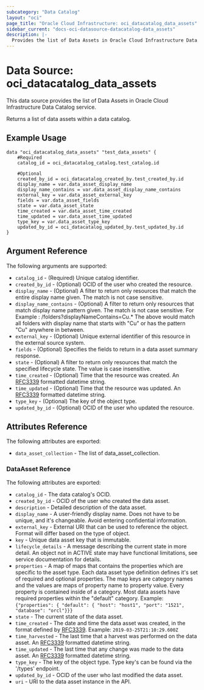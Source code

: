 ```yaml
---
subcategory: "Data Catalog"
layout: "oci"
page_title: "Oracle Cloud Infrastructure: oci_datacatalog_data_assets"
sidebar_current: "docs-oci-datasource-datacatalog-data_assets"
description: |-
  Provides the list of Data Assets in Oracle Cloud Infrastructure Data Catalog service
---
```


# Data Source: oci_datacatalog_data_assets
This data source provides the list of Data Assets in Oracle Cloud Infrastructure Data Catalog service.

Returns a list of data assets within a data catalog.

## Example Usage

```hcl
data "oci_datacatalog_data_assets" "test_data_assets" {
	#Required
	catalog_id = oci_datacatalog_catalog.test_catalog.id

	#Optional
	created_by_id = oci_datacatalog_created_by.test_created_by.id
	display_name = var.data_asset_display_name
	display_name_contains = var.data_asset_display_name_contains
	external_key = var.data_asset_external_key
	fields = var.data_asset_fields
	state = var.data_asset_state
	time_created = var.data_asset_time_created
	time_updated = var.data_asset_time_updated
	type_key = var.data_asset_type_key
	updated_by_id = oci_datacatalog_updated_by.test_updated_by.id
}
```

## Argument Reference

The following arguments are supported:

* `catalog_id` - (Required) Unique catalog identifier.
* `created_by_id` - (Optional) OCID of the user who created the resource.
* `display_name` - (Optional) A filter to return only resources that match the entire display name given. The match is not case sensitive.
* `display_name_contains` - (Optional) A filter to return only resources that match display name pattern given. The match is not case sensitive. For Example : /folders?displayNameContains=Cu.* The above would match all folders with display name that starts with "Cu" or has the pattern "Cu" anywhere in between. 
* `external_key` - (Optional) Unique external identifier of this resource in the external source system.
* `fields` - (Optional) Specifies the fields to return in a data asset summary response. 
* `state` - (Optional) A filter to return only resources that match the specified lifecycle state. The value is case insensitive.
* `time_created` - (Optional) Time that the resource was created. An [RFC3339](https://tools.ietf.org/html/rfc3339) formatted datetime string.
* `time_updated` - (Optional) Time that the resource was updated. An [RFC3339](https://tools.ietf.org/html/rfc3339) formatted datetime string.
* `type_key` - (Optional) The key of the object type.
* `updated_by_id` - (Optional) OCID of the user who updated the resource.


## Attributes Reference

The following attributes are exported:

* `data_asset_collection` - The list of data_asset_collection.

### DataAsset Reference

The following attributes are exported:

* `catalog_id` - The data catalog's OCID.
* `created_by_id` - OCID of the user who created the data asset.
* `description` - Detailed description of the data asset.
* `display_name` - A user-friendly display name. Does not have to be unique, and it's changeable. Avoid entering confidential information. 
* `external_key` - External URI that can be used to reference the object. Format will differ based on the type of object. 
* `key` - Unique data asset key that is immutable.
* `lifecycle_details` - A message describing the current state in more detail. An object not in ACTIVE state may have functional limitations, see service documentation for details. 
* `properties` - A map of maps that contains the properties which are specific to the asset type. Each data asset type definition defines it's set of required and optional properties. The map keys are category names and the values are maps of property name to property value. Every property is contained inside of a category. Most data assets have required properties within the "default" category. Example: `{"properties": { "default": { "host": "host1", "port": "1521", "database": "orcl"}}}` 
* `state` - The current state of the data asset.
* `time_created` - The date and time the data asset was created, in the format defined by [RFC3339](https://tools.ietf.org/html/rfc3339). Example: `2019-03-25T21:10:29.600Z` 
* `time_harvested` - The last time that a harvest was performed on the data asset. An [RFC3339](https://tools.ietf.org/html/rfc3339) formatted datetime string. 
* `time_updated` - The last time that any change was made to the data asset. An [RFC3339](https://tools.ietf.org/html/rfc3339) formatted datetime string. 
* `type_key` - The key of the object type. Type key's can be found via the '/types' endpoint.
* `updated_by_id` - OCID of the user who last modified the data asset.
* `uri` - URI to the data asset instance in the API.

